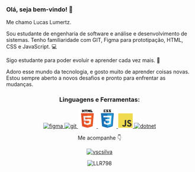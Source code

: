 ### Olá, seja bem-vindo! 👋

Me chamo Lucas Lumertz.

Sou estudante de engenharia de software e análise e desenvolvimento de sistemas. Tenho familiaridade com GIT, Figma para prototipação, HTML, CSS e JavaScript. 💻

Sigo estudante para poder evoluir e aprender cada vez mais. 📘

Adoro esse mundo da tecnologia, e gosto muito de aprender coisas novas. Estou sempre aberto a novos desafios e pronto para enfrentar as mudanças.

<h3 align="center">Linguagens e Ferramentas:</h3>
<p align="center"> 
  <a href="https://www.figma.com/" target="_blank"> <img src="https://www.vectorlogo.zone/logos/figma/figma-icon.svg" alt="figma" width="40" height="40"/> </a>
  <a href="https://git-scm.com/" target="_blank"> <img src="https://www.vectorlogo.zone/logos/git-scm/git-scm-icon.svg" alt="git" width="40" height="40"/> </a> 
  <a href="https://www.w3.org/html/" target="_blank"> <img src="https://raw.githubusercontent.com/devicons/devicon/master/icons/html5/html5-original-wordmark.svg" alt="html5" width="50" height="50"/> </a> 
  <a href="https://www.w3schools.com/css/" target="_blank"> <img src="https://raw.githubusercontent.com/devicons/devicon/master/icons/css3/css3-original-wordmark.svg" alt="css3" width="50" height="50"/> </a>
  <a href="https://developer.mozilla.org/en-US/docs/Web/JavaScript" target="_blank"> <img src="https://raw.githubusercontent.com/devicons/devicon/master/icons/javascript/javascript-original.svg" alt="javascript" width="40" height="40"/> </a>
  <a href="https://www.pulumi.com/logos/tech/dotnet.png" target="_blank"> <img src="https://www.pulumi.com/logos/tech/dotnet.png" alt="dotnet" width="50" height="50"/> </a>
</p>

<p align="center"> Me acompanhe 👇</p>
<p align="center">
<a href="https://linkedin.com/in/lucas-lumertz" target="_blank" /> <img align="center" src="https://raw.githubusercontent.com/rahuldkjain/github-profile-readme-generator/master/src/images/icons/Social/linked-in-alt.svg" alt="vscsilva" height="30" width="40" /></a>
</p>



<p align="center"> <img src="https://komarev.com/ghpvc/?username=LLR798&label=Profile%20views&color=0e75b6&style=flat" alt="LLR798" /> </p>
